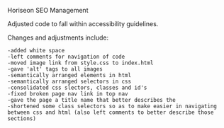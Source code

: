 Horiseon SEO Management

Adjusted code to fall within accessibility guidelines.

Changes and adjustments include:

    -added white space
    -left comments for navigation of code
    -moved image link from style.css to index.html
    -gave 'alt' tags to all images
    -semantically arranged elements in html
    -semantically arranged selectors in css
    -consolidated css slectors, classes and id's
    -fixed broken page nav link in top nav
    -gave the page a title name that better describes the
    -shortened some class selectors so as to make easier in navigating between css and html (also left comments to better describe those sections)
    